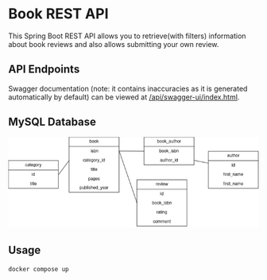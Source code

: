 # Book REST API

This Spring Boot REST API allows you to retrieve(with filters) information about book reviews and also allows submitting your own review.

## API Endpoints

Swagger documentation (note: it contains inaccuracies as it is generated automatically by default) can be viewed at [/api/swagger-ui/index.html](http://localhost:8080/api/swagger-ui/index.html).

## MySQL Database
![database diagram](docs/database.png)

## Usage
```bash
docker compose up
```
